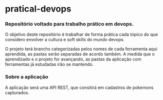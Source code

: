 # pratical-devops
### Repositório voltado para trabalho prático em devops.

O objetivo deste repositório é trabalhar de forma prática cada tópico do que considero envolver a cultura e soft skills do mundo devops.

O projeto terá branchs categorizadas pelos nomes de cada ferramenta aqui aprendida, as pastas serão separadas de acordo também.
A medida que o aprendizado e o projeto for avançando, as pastas da aplicação com ferramentas já estudadas irão se mantendo.

### Sobre a aplicação

A aplicação será uma API REST, que consitirá em cadastros de pokemons capturados.